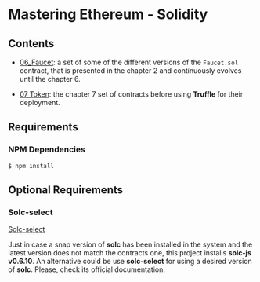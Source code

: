 # Mastering Ethereum - Solidity

## Contents

- [06_Faucet](06_Faucet/README.md): a set of some of the different versions of the `Faucet.sol` contract, that is presented in the chapter 2 and continuously evolves until the chapter 6.

- [07_Token](07_Token/README.md): the chapter 7 set of contracts before using **Truffle** for their deployment.

## Requirements

### NPM Dependencies

```shell
$ npm install
```

## Optional Requirements

### Solc-select

[Solc-select](https://github.com/crytic/solc-select)

Just in case a snap version of **solc** has been installed in the system and the latest version does not match the contracts one, this project installs **solc-js v0.6.10**. An alternative could be use **solc-select** for using a desired version of **solc**. Please, check its official documentation.
